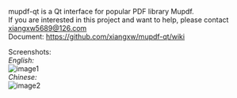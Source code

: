 mupdf-qt is a Qt interface for popular PDF library Mupdf.  
If you are interested in this project and want to help, please contact xiangxw5689@126.com  
Document: https://github.com/xiangxw/mupdf-qt/wiki  
  
Screenshots:  
*English:*  
![image1](http://photo2.bababian.com/upload6/20120316/40ECD2127AB9C23E2B7B8ED192A5DD05.jpg)  
*Chinese:*  
![image2](http://photo2.bababian.com/upload6/20120317/DE3A6C91E1E15BFDC4C93C1AFBC1D61F.jpg)  
